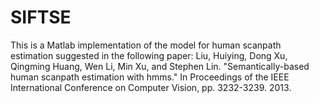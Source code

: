 # SIFTSE

This is a Matlab implementation of the model for human scanpath estimation suggested in the following paper: 
Liu, Huiying, Dong Xu, Qingming Huang, Wen Li, Min Xu, and Stephen Lin. "Semantically-based human scanpath estimation with hmms." In Proceedings of the IEEE International Conference on Computer Vision, pp. 3232-3239. 2013.

